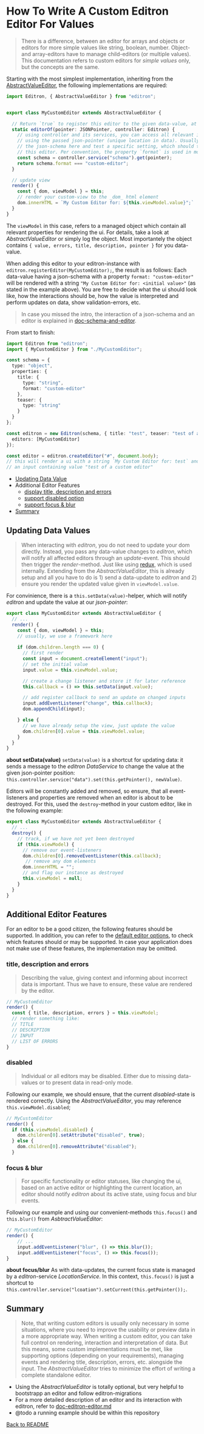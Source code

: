 # How To Write A Custom Editron Editor For Values

> There is a difference, between an editor for arrays and objects or editors for more simple values like string, boolean, number. Object- and array-editors have to manage child-editors (or multiple values). This documentation refers to custom editors for _simple values_ only, but the concepts are the same.


Starting with the most simplest implementation, inheriting from the [AbstractValueEditor](../src/editors/AbstractValueEditor.ts), the following implementations are required:

```ts
import Editron, { AbstractValueEditor } from "editron";


export class MyCustomEditor extends AbstractValueEditor {

  // Return `true` to register this editor to the given data-value, at the given json-pointer
  static editorOf(pointer: JSONPointer, controller: Editron) {
    // using controller and its services, you can access all relevant information, 
    // using the passed json-pointer (unique location in data). Usually we fetch 
    // the json-schema here and test a specific setting, which should trigger 
    // this editor. Per convention, the property `format` is used in most cases:
    const schema = controller.service("schema").get(pointer);
    return schema.format === "custom-editor";
  }

  // update view
  render() {
    const { dom, viewModel } = this;
    // render your custom-view to the _dom_ html element
    dom.innerHTML = `My Custom Editor for: ${this.viewModel.value}";`
  }
}
```

The `viewModel` in this case, refers to a managed object which contain all relevant properties for rendering the ui. For details, take a look at _AbstractValueEditor_ or simply log the object. Most importantely the object contains `{ value, errors, title, description, pointer }` for you data-value.

When adding this editor to your editron-instance with `editron.registerEditor(MyCustomEditor);`, the result is as follows: Each data-value having a json-schema with a property `format: "custom-editor"` will be rendered with a string `"My Custom Editor for: <initial value>"` (as stated in the example above). You are free to decide what the ui should look like, how the interactions should be, how the value is interpreted and perform updates on data, show validation-errors, etc.

> In case you missed the intro, the interaction of a json-schema and an editor is explained in [doc-schema-and-editor](./doc-schema-and-editor.md).

From start to finish:

```ts
import Editron from "editron";
import { MyCustomEditor } from "./MyCustomEditor";

const schema = {
  type: "object",
  properties: {
    title: {
      type: "string",
      format: "custom-editor"
    },
    teaser: {
      type: "string"
    }
  }
};

const editron = new Editron(schema, { title: "test", teaser: "test of a custom editor" }, {
  editors: [MyCustomEditor]
});

const editor = editron.createEditor("#", document.body);
// this will render a ui with a string `My Custom Editor for: test` and 
// an input containing value "test of a custom editor"
```

- [Updating Data Value](#updating-the-value)
- Additional Editor Features
  - [display title, description and errors](display-title-description-and-errors)
  - [support disabled option](support-disabled-option)
  - [support focus & blur](support-focus-blur)
- [Summary](summary)



## Updating Data Values

> When interacting with _editron_, you do not need to update your dom directly. Instead, you pass any data-value changes to _editron_, which will notify all affected editors through an _update_-event. This should then trigger the _render_-method. Just like using [redux](https://github.com/reduxjs/redux), which is used internally. Extending from the _AbstractValueEditor_, this is already setup and all you have to do is 1) send a data-update to _editron_ and 2) ensure you render the updated value given in `viewModel.value`.

For convinience, there is a `this.setData(value)`-helper, which will notify _editron_ and update the value at our _json-pointer_:

```ts
export class MyCustomEditor extends AbstractValueEditor {
  // ...
  render() {
    const { dom, viewModel } = this;
    // usually, we use a framework here
    
    if (dom.children.length === 0) {
      // first render
      const input = document.createElement("input");
      // set the initial value
      input.value = this.viewModel.value;

      // create a change listener and store it for later reference
      this.callback = () => this.setData(input.value);

      // add register callback to send an update on changed inputs
      input.addEventListener("change", this.callback);
      dom.appendChild(input);      

    } else {
      // we have already setup the view, just update the value
      dom.children[0].value = this.viewModel.value;      
    }
  }
}
```

**about setData(value)** `setData(value)` is a shortcut for updating data: it sends a message to the _editron_ _DataService_ to change the value at the given json-pointer position: `this.controller.service("data").set(this.getPointer(), newValue)`.

Editors will be constantly added and removed, so ensure, that all event-listeners and properties are removed when an editor is about to be destroyed. For this, used the `destroy`-method in your custom editor, like in the following example:

```ts
export class MyCustomEditor extends AbstractValueEditor {
  // ...
  destroy() {
    // track, if we have not yet been destroyed
    if (this.viewModel) {
      // remove our event-listeners
      dom.children[0].removeEventListener(this.callback);
       // remove any dom elements
      dom.innerHTML = "";
      // and flag our instance as destroyed
      this.viewModel = null;
    }  
  }
}
``` 



## Additional Editor Features

For an editor to be a good citizen, the following features should be supported. In addition, you can refer to the [default editor options](doc-editor-options.md), to check which features should or may be supported. In case your application does not make use of these features, the implementation may be omitted.


### title, description and errors

> Describing the value, giving context and informing about incorrect data is important. Thus we have to ensure, these value are rendered by the editor.

```ts
// MyCustomEditor
render() {
  const { title, description, errors } = this.viewModel;
  // render something like:
  // TITLE
  // DESCRIPTION
  // INPUT
  // LIST OF ERRORS
}
```


### disabled

> Individual or all editors may be disabled. Either due to missing data-values or to present data in read-only mode.

Following our example, we should ensure, that the current _disabled_-state is rendered correctly. Using the _AbstractValueEditor_, you may reference `this.viewModel.disabled`;

```ts
// MyCustomEditor
render() {
  if (this.viewModel.disabled) {
    dom.children[0].setAttribute("disabled", true);
  } else {
    dom.children[0].removeAttribute("disabled");
  }
```


### focus & blur

> For specific functionality or editor statuses, like changing the ui, based on an active editor or highlighting the current location, an editor should notify _editron_ about its active state, using focus and blur events.

Following our example and using our convenient-methods `this.focus()` and `this.blur()` from _AsbtractValueEditor_:

```ts
// MyCustomEditor
render() {
    // ...
    input.addEventListener("blur", () => this.blur());
    input.addEventListener("focus", () => this.focus());
}
```

**about focus/blur** As with data-updates, the current focus state is managed by a _editron_-service _LocationService_. In this context, `this.focus()` is just a shortcut to `this.controller.service("lcoation").setCurrent(this.getPointer());`.



## Summary

> Note, that writing custom editors is usually only necessary in some situations, where you need to improve the usability or preview data in a more appropriate way. When writing a custom editor, you can take full control on rendering, interaction and interpretation of data. But this means, some custom implementations must be met, like supporting options (depending on your requirements), managing events and rendering title, description, errors, etc. alongside the input. The _AbstractValueEditor_ tries to minimize the effort of writing a complete standalone editor.

- Using the _AbstractValueEditor_ is totally optional, but very helpful to bootstrapp an editor and follow editron-migrations
- For a more detailed description of an editor and its interaction with editron, refer to [doc-editron-editor.md](doc-editron-editor.md)
- @todo a running example should be within this repository


[Back to README](../README.md)
